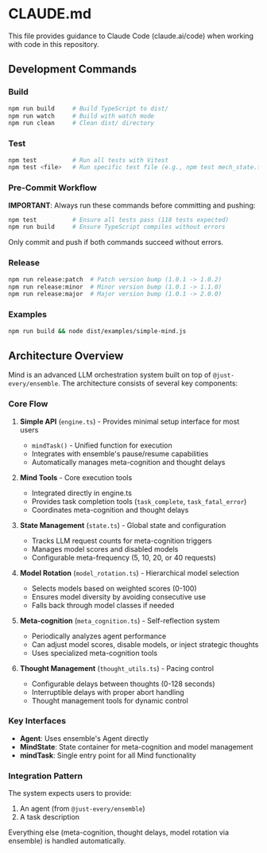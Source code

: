 # CLAUDE.md

This file provides guidance to Claude Code (claude.ai/code) when working with code in this repository.

## Development Commands

### Build
```bash
npm run build     # Build TypeScript to dist/
npm run watch     # Build with watch mode
npm run clean     # Clean dist/ directory
```

### Test
```bash
npm test          # Run all tests with Vitest
npm test <file>   # Run specific test file (e.g., npm test mech_state.test.ts)
```

### Pre-Commit Workflow
**IMPORTANT**: Always run these commands before committing and pushing:
```bash
npm test          # Ensure all tests pass (118 tests expected)
npm run build     # Ensure TypeScript compiles without errors
```
Only commit and push if both commands succeed without errors.

### Release
```bash
npm run release:patch  # Patch version bump (1.0.1 -> 1.0.2)
npm run release:minor  # Minor version bump (1.0.1 -> 1.1.0)
npm run release:major  # Major version bump (1.0.1 -> 2.0.0)
```

### Examples
```bash
npm run build && node dist/examples/simple-mind.js
```

## Architecture Overview

Mind is an advanced LLM orchestration system built on top of `@just-every/ensemble`. The architecture consists of several key components:

### Core Flow
1. **Simple API** (`engine.ts`) - Provides minimal setup interface for most users
   - `mindTask()` - Unified function for execution
   - Integrates with ensemble's pause/resume capabilities
   - Automatically manages meta-cognition and thought delays

2. **Mind Tools** - Core execution tools
   - Integrated directly in engine.ts
   - Provides task completion tools (`task_complete`, `task_fatal_error`)
   - Coordinates meta-cognition and thought delays

3. **State Management** (`state.ts`) - Global state and configuration
   - Tracks LLM request counts for meta-cognition triggers
   - Manages model scores and disabled models
   - Configurable meta-frequency (5, 10, 20, or 40 requests)

4. **Model Rotation** (`model_rotation.ts`) - Hierarchical model selection
   - Selects models based on weighted scores (0-100)
   - Ensures model diversity by avoiding consecutive use
   - Falls back through model classes if needed

5. **Meta-cognition** (`meta_cognition.ts`) - Self-reflection system
   - Periodically analyzes agent performance
   - Can adjust model scores, disable models, or inject strategic thoughts
   - Uses specialized meta-cognition tools

6. **Thought Management** (`thought_utils.ts`) - Pacing control
   - Configurable delays between thoughts (0-128 seconds)
   - Interruptible delays with proper abort handling
   - Thought management tools for dynamic control

### Key Interfaces

- **Agent**: Uses ensemble's Agent directly
- **MindState**: State container for meta-cognition and model management
- **mindTask**: Single entry point for all Mind functionality

### Integration Pattern

The system expects users to provide:
1. An agent (from `@just-every/ensemble`)
2. A task description

Everything else (meta-cognition, thought delays, model rotation via ensemble) is handled automatically.